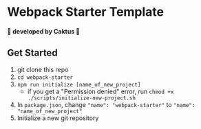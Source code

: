 # Webpack Starter Template
#### 🌵 developed by Caktus 🌵

## Get Started
1. git clone this repo
2. `cd webpack-starter`
3. `npm run initialize [name_of_new_project]`
    - if you get a "Permission denied" error, run `chmod +x ./scripts/initialize-new-project.sh`
4. In `package.json`, change `"name": "webpack-starter"` to `"name": "name_of_new_project"`
5. Initialize a new git repository
